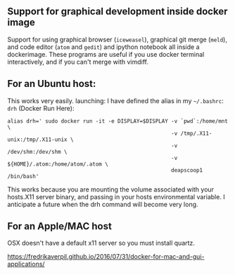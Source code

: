 ## Support for graphical development inside docker image 

Support for using graphical browser (`iceweasel`), graphical git merge (`meld`), and code editor (`atom` and `gedit`) and ipython notebook all inside a dockerimage. These programs are useful if you use docker terminal interactively, and if you can't merge with vimdiff.


## For an Ubuntu host:
This works very easily.
launching: 
I have defined the alias in my `~/.bashrc`:
`drh` (Docker Run Here):

```
alias drh=' sudo docker run -it -e DISPLAY=$DISPLAY -v `pwd`:/home/mnt \
                                                    -v /tmp/.X11-unix:/tmp/.X11-unix \
                                                    -v /dev/shm:/dev/shm \
                                                    -v ${HOME}/.atom:/home/atom/.atom \
                                                    deapscoop1 /bin/bash'
```
This works because you are mounting the volume associated with your hosts.X11 server binary,  and passing in your hosts environmental variable. I anticipate a future when the drh command will become very long.


## For an Apple/MAC host

OSX doesn't have a default x11 server so you must install quartz.

https://fredrikaverpil.github.io/2016/07/31/docker-for-mac-and-gui-applications/

